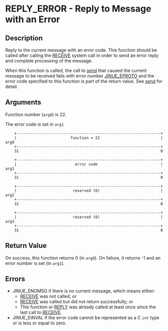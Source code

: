 # REPLY_ERROR - Reply to Message with an Error

## Description

Reply to the current message with an error code. This function should be
called after calling the [RECEIVE](receive.md) system call in order to send
an error reply and complete processing of the message.

When this function is called, the call to [send](send.md) that caused the
current message to be received fails with error number
[JINUE_EPROTO](../../include/jinue/shared/asm/errno.h) and the error code
specified to this function is part of the return value. See [send](send.md)
for detail.

## Arguments

Function number (`arg0`) is 22.

The error code is set in `arg1`

```
    +----------------------------------------------------------------+
    |                        function = 22                           |  arg0
    +----------------------------------------------------------------+
    31                                                               0
    
    +----------------------------------------------------------------+
    |                          error code                            |  arg1
    +----------------------------------------------------------------+
    31                                                               0

    +----------------------------------------------------------------+
    |                         reserved (0)                           |  arg2
    +----------------------------------------------------------------+
    31                                                               0

    +----------------------------------------------------------------+
    |                         reserved (0)                           |  arg3
    +----------------------------------------------------------------+
    31                                                               0
```

## Return Value

On success, this function returns 0 (in `arg0`). On failure, it returns -1 and
an error number is set (in `arg1`).

## Errors

* JINUE_ENOMSG if there is no current message, which means either:
    * [RECEIVE](receive.md) was not called; or
    * [RECEIVE](receive.md) was called but did not return successfully; or
    * This function or [REPLY](reply.md) was already called at least once since
      the last call to [RECEIVE](receive.md).
* JINUE_EINVAL if the error code cannot be represented as a C `int` type or is
less or equal to zero.
